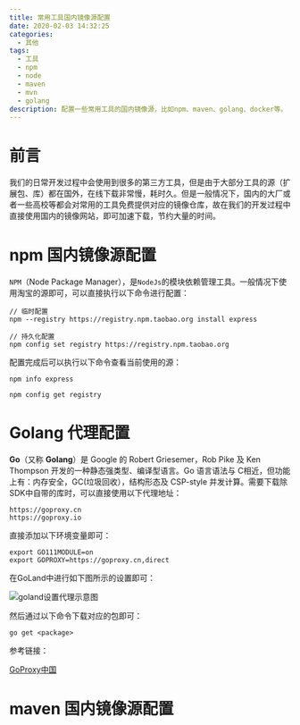 ```yaml
---
title: 常用工具国内镜像源配置
date: 2020-02-03 14:32:25
categories:
  - 其他
tags:
  - 工具
  - npm
  - node
  - maven
  - mvn
  - golang
description: 配置一些常用工具的国内镜像源，比如npm、maven、golang、docker等。
---
```


# 前言

我们的日常开发过程中会使用到很多的第三方工具，但是由于大部分工具的源（扩展包、库）都在国外，在线下载非常慢，耗时久。但是一般情况下，国内的大厂或者一些高校等都会对常用的工具免费提供对应的镜像仓库，故在我们的开发过程中直接使用国内的镜像网站，即可加速下载，节约大量的时间。

#  npm 国内镜像源配置

`NPM`（Node Package Manager），是`NodeJs`的模块依赖管理工具。一般情况下使用淘宝的源即可，可以直接执行以下命令进行配置：

```shell
// 临时配置
npm --registry https://registry.npm.taobao.org install express

// 持久化配置
npm config set registry https://registry.npm.taobao.org
```

配置完成后可以执行以下命令查看当前使用的源：

```shell
npm info express

npm config get registry
```

# Golang 代理配置

**Go**（又称 **Golang**）是 Google 的 Robert Griesemer，Rob Pike 及 Ken Thompson 开发的一种静态强类型、编译型语言。Go 语言语法与 C相近，但功能上有：内存安全，GC(垃圾回收），结构形态及 CSP-style 并发计算。需要下载除SDK中自带的库时，可以直接使用以下代理地址：

```shell
https://goproxy.cn
https://goproxy.io
```

直接添加以下环境变量即可：

```shell
export GO111MODULE=on
export GOPROXY=https://goproxy.cn,direct
```

在GoLand中进行如下图所示的设置即可：

![goland设置代理示意图](/images/goland设置代理示意图.png)

然后通过以下命令下载对应的包即可：

```
go get <package>
```



参考链接：

[GoProxy中国](https://github.com/goproxy/goproxy.cn/blob/master/README.zh-CN.md)



# maven 国内镜像源配置



